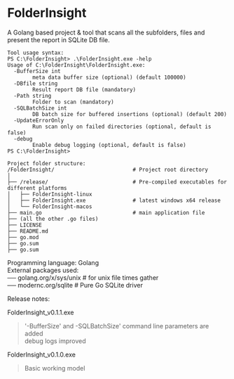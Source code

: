 # FolderInsight
A Golang based project &amp; tool that scans all the subfolders, files and present the report in SQLite DB file.


```
Tool usage syntax:
PS C:\FolderInsight> .\FolderInsight.exe -help
Usage of C:\FolderInsight\FolderInsight.exe:
  -BufferSize int
        meta data buffer size (optional) (default 100000)
  -DBfile string
        Result report DB file (mandatory)
  -Path string
        Folder to scan (mandatory)
  -SQLBatchSize int
        DB batch size for buffered insertions (optional) (default 200)
  -UpdateErrorOnly
        Run scan only on failed directories (optional, default is false)
  -debug
        Enable debug logging (optional, default is false)
PS C:\FolderInsight>
```


```
Project folder structure:
/FolderInsight/                         # Project root directory
│
├── /release/                           # Pre-compiled executables for different platforms
│   ├── FolderInsight-linux
│   ├── FolderInsight.exe               # latest windows x64 release
│   └── FolderInsight-macos
├── main.go                             # main application file
├── (all the other .go files)
├── LICENSE
├── README.md
├── go.mod
├── go.sum
├── go.sum
```


Programming language: Golang  
External packages used:  
── golang.org/x/sys/unix       # for unix file times gather  
── modernc.org/sqlite          # Pure Go SQLite driver  


Release notes:

FolderInsight_v0.1.1.exe  
> '-BufferSize' and -SQLBatchSize' command line parameters are added  
> debug logs improved  

FolderInsight_v0.1.0.exe  
> Basic working model